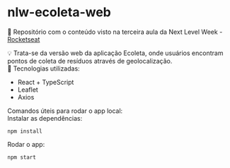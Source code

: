 # nlw-ecoleta-web
🚀 Repositório com o conteúdo visto na terceira aula da Next Level Week - [Rocketseat](https://rocketseat.com.br/)

💡 Trata-se da versão web da aplicação Ecoleta, onde usuários encontram pontos de coleta de resíduos através de geolocalização. <br>
🔎 Tecnologias utilizadas:
 - React + TypeScript
 - Leaflet
 - Axios

Comandos úteis para rodar o app local: <br>
Instalar as dependências:

    npm install

Rodar o app:

    npm start
